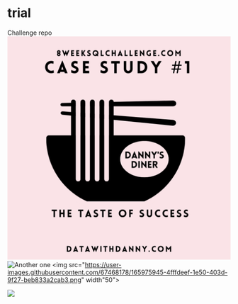 # trial
Challenge repo
![Dany's Diner.png](https://github.com/AshiruDikko/trial/blob/main/Danny's%20Diner.png?raw=true)
![Another one](https://user-images.githubusercontent.com/67468178/165975945-4fffdeef-1e50-403d-9f27-beb833a2cab3.png)
<img src="https://user-images.githubusercontent.com/67468178/165975945-4fffdeef-1e50-403d-9f27-beb833a2cab3.png" width"50">

![](https://user-images.githubusercontent.com/67468178/167110434-e30062ef-01a2-47be-988f-29a3a9bda60f.png)
